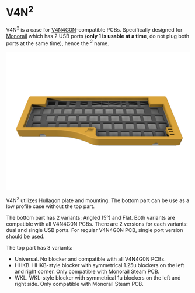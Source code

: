 # V4N<sup>2</sup>

V4N<sup>2</sup> is a case for [V4N4G0N](https://trashman.wiki/keyboards/v4n4g0n)-compatible PCBs. Specifically designed for [Monorail](https://trashman.wiki/en/community/pcbs/monorail) which has 2 USB ports (**only 1 is usable at a time**, do not plug both ports at the same time), hence the <sup>2</sup> name.

![V4N<sup>2</sup>](renders/V4N2.png "Vandal")

V4N<sup>2</sup> utilizes Hullagon plate and mounting. The bottom part can be use as a low profile case without the top part.

The bottom part has 2 variants: Angled (5&deg;) and Flat.
Both variants are compatible with all V4N4G0N PCBs. There are 2 versions for each variants: dual and single USB ports. For regular V4N4G0N PCB, single port version should be used.

The top part has 3 variants:
* Universal. No blocker and compatible with all V4N4G0N PCBs.
* HHKB. HHKB-style blocker with symmetrical 1.25u blockers on the left and right corner. Only compatible with Monorail Steam PCB.
* WKL. WKL-style blocker with symmetrical 1u blockers on the left and right side. Only compatible with Monorail Steam PCB.
